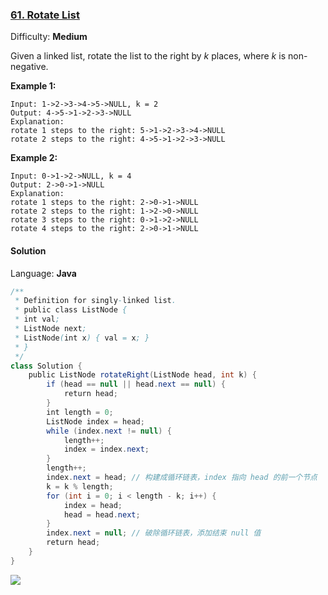 ### [61\. Rotate List](https://leetcode.com/problems/rotate-list/)

Difficulty: **Medium**


Given a linked list, rotate the list to the right by _k_ places, where _k_ is non-negative.

**Example 1:**

```
Input: 1->2->3->4->5->NULL, k = 2
Output: 4->5->1->2->3->NULL
Explanation:
rotate 1 steps to the right: 5->1->2->3->4->NULL
rotate 2 steps to the right: 4->5->1->2->3->NULL
```

**Example 2:**

```
Input: 0->1->2->NULL, k = 4
Output: 2->0->1->NULL
Explanation:
rotate 1 steps to the right: 2->0->1->NULL
rotate 2 steps to the right: 1->2->0->NULL
rotate 3 steps to the right: 0->1->2->NULL
rotate 4 steps to the right: 2->0->1->NULL
```


#### Solution

Language: **Java**

```java
/**
 * Definition for singly-linked list.
 * public class ListNode {
 * int val;
 * ListNode next;
 * ListNode(int x) { val = x; }
 * }
 */
class Solution {
    public ListNode rotateRight(ListNode head, int k) {
        if (head == null || head.next == null) {
            return head;
        }
        int length = 0;
        ListNode index = head;
        while (index.next != null) {
            length++;
            index = index.next;
        }
        length++;
        index.next = head; // 构建成循环链表，index 指向 head 的前一个节点
        k = k % length;
        for (int i = 0; i < length - k; i++) {
            index = head;
            head = head.next;
        }
        index.next = null; // 破除循环链表，添加结束 null 值
        return head;
    }
}
```
![](http://ww1.sinaimg.cn/large/006tNc79ly1g50orael7nj31b80qsaeq.jpg)